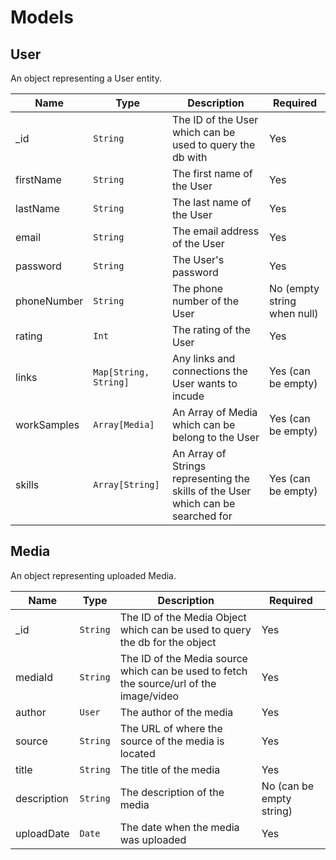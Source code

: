 # Models

## User

An object representing a User entity.

| Name        | Type                  | Description                                                                       | Required                    |
| ----------- | --------------------- | --------------------------------------------------------------------------------- | --------------------------- |
| \_id        | `String`              | The ID of the User which can be used to query the db with                         | Yes                         |
| firstName   | `String`              | The first name of the User                                                        | Yes                         |
| lastName    | `String`              | The last name of the User                                                         | Yes                         |
| email       | `String`              | The email address of the User                                                     | Yes                         |
| password    | `String`              | The User's password                                                               | Yes                         |
| phoneNumber | `String`              | The phone number of the User                                                      | No (empty string when null) |
| rating      | `Int`                 | The rating of the User                                                            | Yes                         |
| links       | `Map[String, String]` | Any links and connections the User wants to incude                                | Yes (can be empty)          |
| workSamples | `Array[Media]`        | An Array of Media which can be belong to the User                                 | Yes (can be empty)          |
| skills      | `Array[String]`       | An Array of Strings representing the skills of the User which can be searched for | Yes (can be empty)          |

## Media

An object representing uploaded Media.

| Name        | Type     | Description                                                                             | Required                 |
| ----------- | -------- | --------------------------------------------------------------------------------------- | ------------------------ |
| \_id        | `String` | The ID of the Media Object which can be used to query the db for the object             | Yes                      |
| mediaId     | `String` | The ID of the Media source which can be used to fetch the source/url of the image/video | Yes                      |
| author      | `User`   | The author of the media                                                                 | Yes                      |
| source      | `String` | The URL of where the source of the media is located                                     | Yes                      |
| title       | `String` | The title of the media                                                                  | Yes                      |
| description | `String` | The description of the media                                                            | No (can be empty string) |
| uploadDate  | `Date`   | The date when the media was uploaded                                                    | Yes                      |
